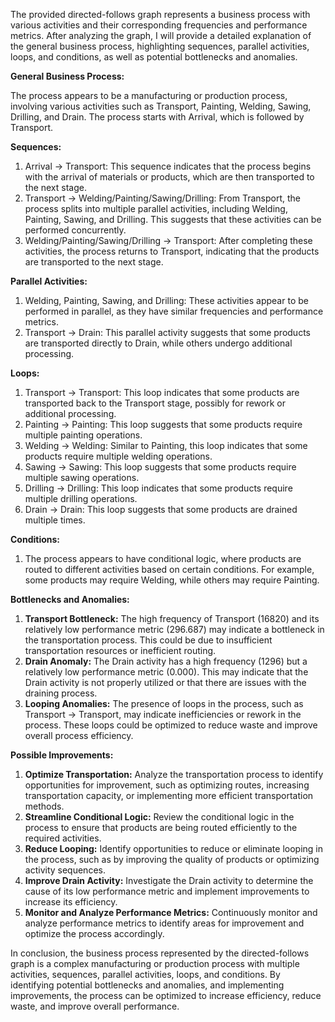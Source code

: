 The provided directed-follows graph represents a business process with various activities and their corresponding frequencies and performance metrics. After analyzing the graph, I will provide a detailed explanation of the general business process, highlighting sequences, parallel activities, loops, and conditions, as well as potential bottlenecks and anomalies.

**General Business Process:**

The process appears to be a manufacturing or production process, involving various activities such as Transport, Painting, Welding, Sawing, Drilling, and Drain. The process starts with Arrival, which is followed by Transport.

**Sequences:**

1. Arrival -> Transport: This sequence indicates that the process begins with the arrival of materials or products, which are then transported to the next stage.
2. Transport -> Welding/Painting/Sawing/Drilling: From Transport, the process splits into multiple parallel activities, including Welding, Painting, Sawing, and Drilling. This suggests that these activities can be performed concurrently.
3. Welding/Painting/Sawing/Drilling -> Transport: After completing these activities, the process returns to Transport, indicating that the products are transported to the next stage.

**Parallel Activities:**

1. Welding, Painting, Sawing, and Drilling: These activities appear to be performed in parallel, as they have similar frequencies and performance metrics.
2. Transport -> Drain: This parallel activity suggests that some products are transported directly to Drain, while others undergo additional processing.

**Loops:**

1. Transport -> Transport: This loop indicates that some products are transported back to the Transport stage, possibly for rework or additional processing.
2. Painting -> Painting: This loop suggests that some products require multiple painting operations.
3. Welding -> Welding: Similar to Painting, this loop indicates that some products require multiple welding operations.
4. Sawing -> Sawing: This loop suggests that some products require multiple sawing operations.
5. Drilling -> Drilling: This loop indicates that some products require multiple drilling operations.
6. Drain -> Drain: This loop suggests that some products are drained multiple times.

**Conditions:**

1. The process appears to have conditional logic, where products are routed to different activities based on certain conditions. For example, some products may require Welding, while others may require Painting.

**Bottlenecks and Anomalies:**

1. **Transport Bottleneck:** The high frequency of Transport (16820) and its relatively low performance metric (296.687) may indicate a bottleneck in the transportation process. This could be due to insufficient transportation resources or inefficient routing.
2. **Drain Anomaly:** The Drain activity has a high frequency (1296) but a relatively low performance metric (0.000). This may indicate that the Drain activity is not properly utilized or that there are issues with the draining process.
3. **Looping Anomalies:** The presence of loops in the process, such as Transport -> Transport, may indicate inefficiencies or rework in the process. These loops could be optimized to reduce waste and improve overall process efficiency.

**Possible Improvements:**

1. **Optimize Transportation:** Analyze the transportation process to identify opportunities for improvement, such as optimizing routes, increasing transportation capacity, or implementing more efficient transportation methods.
2. **Streamline Conditional Logic:** Review the conditional logic in the process to ensure that products are being routed efficiently to the required activities.
3. **Reduce Looping:** Identify opportunities to reduce or eliminate looping in the process, such as by improving the quality of products or optimizing activity sequences.
4. **Improve Drain Activity:** Investigate the Drain activity to determine the cause of its low performance metric and implement improvements to increase its efficiency.
5. **Monitor and Analyze Performance Metrics:** Continuously monitor and analyze performance metrics to identify areas for improvement and optimize the process accordingly.

In conclusion, the business process represented by the directed-follows graph is a complex manufacturing or production process with multiple activities, sequences, parallel activities, loops, and conditions. By identifying potential bottlenecks and anomalies, and implementing improvements, the process can be optimized to increase efficiency, reduce waste, and improve overall performance.